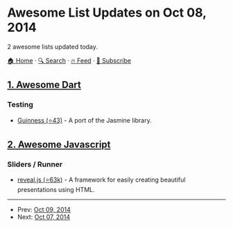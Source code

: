 # Awesome List Updates on Oct 08, 2014

2 awesome lists updated today.

[🏠 Home](/README.md) · [🔍 Search](https://www.trackawesomelist.com/search/) · [🔥 Feed](https://www.trackawesomelist.com/rss.xml) · [📮 Subscribe](https://trackawesomelist.us17.list-manage.com/subscribe?u=d2f0117aa829c83a63ec63c2f&id=36a103854c)



## [1. Awesome Dart](/content/yissachar/awesome-dart/README.md)

### Testing

*   [Guinness (⭐43)](https://github.com/vsavkin/guinness) - A port of the Jasmine library.

## [2. Awesome Javascript](/content/sorrycc/awesome-javascript/README.md)

### Sliders / Runner

*   [reveal.js (⭐63k)](https://github.com/hakimel/reveal.js) - A framework for easily creating beautiful presentations using HTML.

---

- Prev: [Oct 09, 2014](/content/2014/10/09/README.md)
- Next: [Oct 07, 2014](/content/2014/10/07/README.md)